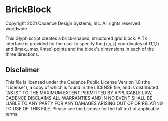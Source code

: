 BrickBlock
==========================================
Copyright 2021 Cadence Design Systems, Inc. All rights reserved worldwide.

This Glyph script creates a brick-shaped, structured grid block. 
A Tk interface is provided for the user to specify the (x,y,z) 
coordinates of (1,1,1) and (Imax,Jmax,Kmax) points and the 
block's dimensions in each of the three directions.

Disclaimer
----------
This file is licensed under the Cadence Public License Version 1.0 (the "License"), a copy of which is found in the LICENSE file, and is distributed "AS IS." 
TO THE MAXIMUM EXTENT PERMITTED BY APPLICABLE LAW, CADENCE DISCLAIMS ALL WARRANTIES AND IN NO EVENT SHALL BE LIABLE TO ANY PARTY FOR ANY DAMAGES ARISING OUT OF OR RELATING TO USE OF THIS FILE. 
Please see the License for the full text of applicable terms.
